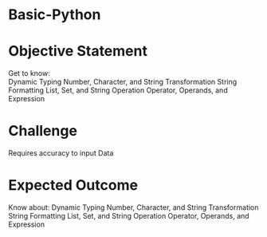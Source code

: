 # Basic-Python
# Objective Statement
Get to know:  
Dynamic Typing
Number, Character, and String Transformation
String Formatting
List, Set, and String Operation
Operator, Operands, and Expression

# Challenge
Requires accuracy to input Data

# Expected Outcome
Know about:
Dynamic Typing
Number, Character, and String Transformation
String Formatting
List, Set, and String Operation
Operator, Operands, and Expression
